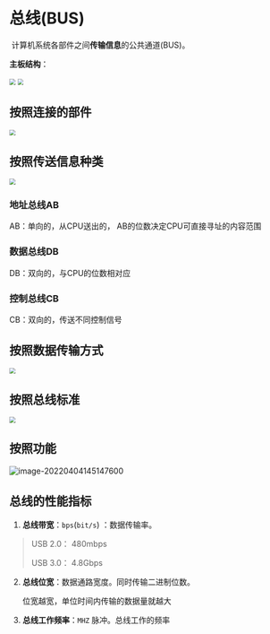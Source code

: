 # 总线(BUS)

​	计算机系统各部件之间**传输信息**的公共通道(BUS)。

**主板结构**：

<img src="https://cdn.jsdelivr.net/gh/letengzz/Two-C/img/PM/First/%E4%B8%BB%E6%9D%BF%E7%BB%93%E6%9E%84%E5%9B%BE.png" style="zoom:67%;" >

<img src="https://cdn.jsdelivr.net/gh/letengzz/Two-C/img/PM/First/PCI%E6%80%BB%E7%BA%BF.png" style="zoom:67%;" >

## 按照连接的部件

<img src="https://cdn.jsdelivr.net/gh/letengzz/Two-C/img/PM/First/%E6%8C%89%E7%85%A7%E8%BF%9E%E6%8E%A5%E7%9A%84%E9%83%A8%E4%BB%B6.png" style="zoom:67%;" >

## 按照传送信息种类

<img src="https://cdn.jsdelivr.net/gh/letengzz/Two-C/img/PM/First/%E6%8C%89%E7%85%A7%E4%BC%A0%E9%80%81%E4%BF%A1%E6%81%AF%E7%A7%8D%E7%B1%BB.png" style="zoom:67%;" >

### 地址总线AB

AB：单向的，从CPU送出的， AB的位数决定CPU可直接寻址的内容范围

### 数据总线DB

DB：双向的，与CPU的位数相对应


### 控制总线CB

CB：双向的，传送不同控制信号


## 按照数据传输方式

<img src="https://cdn.jsdelivr.net/gh/letengzz/Two-C/img/PM/First/%E6%8C%89%E7%85%A7%E6%95%B0%E6%8D%AE%E4%BC%A0%E8%BE%93%E6%96%B9%E5%BC%8F.png" style="zoom:67%;" >

## 按照总线标准

<img src="https://cdn.jsdelivr.net/gh/letengzz/Two-C/img/PM/First/%E6%8C%89%E7%85%A7%E6%80%BB%E7%BA%BF%E6%A0%87%E5%87%86.png" style="zoom:67%;" >

## 按照功能

![image-20220404145147600](https://cdn.jsdelivr.net/gh/letengzz/Two-C@main/img/PM/First/%E6%80%BB%E7%BA%BF%E6%8C%89%E7%85%A7%E5%8A%9F%E8%83%BD.png)

## 总线的性能指标

1. **总线带宽**：`bps`(`bit/s`) ：数据传输率。 

> USB 2.0： 480mbps
>
> USB 3.0： 4.8Gbps

2. **总线位宽**：数据通路宽度。同时传输二进制位数。

   位宽越宽，单位时间内传输的数据量就越大

3. **总线工作频率**：`MHZ` 脉冲。总线工作的频率

 